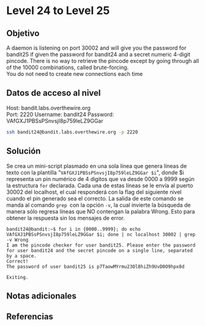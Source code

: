 # Level 24 to Level 25

## Objetivo
A daemon is listening on port 30002 and will give you the password for bandit25 if given the password for bandit24 and a secret numeric 4-digit pincode. There is no way to retrieve the pincode except by going through all of the 10000 combinations, called brute-forcing.  
You do not need to create new connections each time

## Datos de acceso al nivel
Host: bandit.labs.overthewire.org  
Port: 2220
Username: bandit24
Password: VAfGXJ1PBSsPSnvsjI8p759leLZ9GGar
```bash
ssh bandit24@bandit.labs.overthewire.org -p 2220
```


## Solución
Se crea un mini-script plasmado en una sola línea que genera líneas de texto con la plantilla "``VAfGXJ1PBSsPSnvsjI8p759leLZ9GGar $i``", donde $i representa un pin numérico de 4 digitos que va desde 0000 a 9999 según la estructura  ``for`` declarada. Cada una de estas líneas se le envía al puerto 30002 del localhost, el cual responderá con la flag del siguiente nivel cuando el pin generado sea el correcto. La salida de este comando se manda al comando ``grep ``con la opción ``-v``, la cual invierte la búsqueda de manera sólo regresa líneas que NO contengan la palabra Wrong. Esto para obtener la respuesta sin los mensajes de error.
```
bandit24@bandit:~$ for i in {0000..9999}; do echo VAfGXJ1PBSsPSnvsjI8p759leLZ9GGar $i; done | nc localhost 30002 | grep -v Wrong
I am the pincode checker for user bandit25. Please enter the password for user bandit24 and the secret pincode on a single line, separated by a space.
Correct!
The password of user bandit25 is p7TaowMYrmu23Ol8hiZh9UvD0O9hpx8d

Exiting.
```

## Notas adicionales


## Referencias

